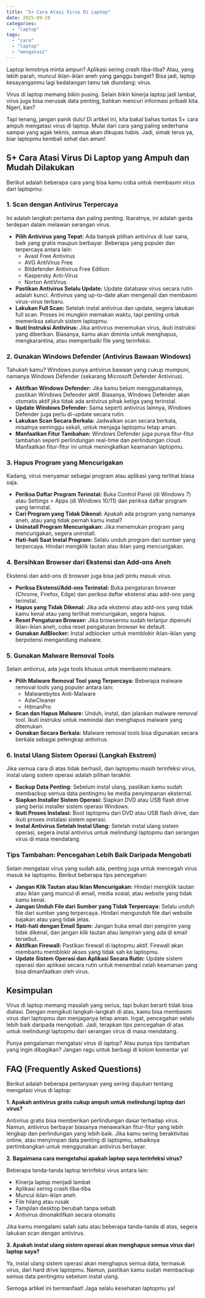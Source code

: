 ```yaml
---
title: "5+ Cara Atasi Virus Di Laptop"
date: 2025-09-20
categories: 
  - "laptop"
tags: 
  - "cara"
  - "laptop"
  - "mengatasi"
---
```


Laptop lemotnya minta ampun? Aplikasi sering crash tiba-tiba? Atau, yang lebih parah, muncul iklan-iklan aneh yang ganggu banget? Bisa jadi, laptop kesayanganmu lagi kedatangan tamu tak diundang: virus.

Virus di laptop memang bikin pusing. Selain bikin kinerja laptop jadi lambat, virus juga bisa merusak data penting, bahkan mencuri informasi pribadi kita. Ngeri, kan?

Tapi tenang, jangan panik dulu! Di artikel ini, kita bakal bahas tuntas 5+ cara ampuh mengatasi virus di laptop. Mulai dari cara yang paling sederhana sampai yang agak teknis, semua akan dikupas habis. Jadi, simak terus ya, biar laptopmu kembali sehat dan aman!

## 5+ Cara Atasi Virus Di Laptop yang Ampuh dan Mudah Dilakukan

Berikut adalah beberapa cara yang bisa kamu coba untuk membasmi virus dari laptopmu:

### 1\. Scan dengan Antivirus Terpercaya

Ini adalah langkah pertama dan paling penting. Ibaratnya, ini adalah garda terdepan dalam melawan serangan virus.

- **Pilih Antivirus yang Tepat:** Ada banyak pilihan antivirus di luar sana, baik yang gratis maupun berbayar. Beberapa yang populer dan terpercaya antara lain:
    - Avast Free Antivirus
    - AVG AntiVirus Free
    - Bitdefender Antivirus Free Edition
    - Kaspersky Anti-Virus
    - Norton AntiVirus
- **Pastikan Antivirus Selalu Update:** Update database virus secara rutin adalah kunci. Antivirus yang up-to-date akan mengenali dan membasmi virus-virus terbaru.
- **Lakukan Full Scan:** Setelah instal antivirus dan update, segera lakukan full scan. Proses ini mungkin memakan waktu, tapi penting untuk memeriksa seluruh sistem laptopmu.
- **Ikuti Instruksi Antivirus:** Jika antivirus menemukan virus, ikuti instruksi yang diberikan. Biasanya, kamu akan diminta untuk menghapus, mengkarantina, atau memperbaiki file yang terinfeksi.

### 2\. Gunakan Windows Defender (Antivirus Bawaan Windows)

Tahukah kamu? Windows punya antivirus bawaan yang cukup mumpuni, namanya Windows Defender (sekarang Microsoft Defender Antivirus).

- **Aktifkan Windows Defender:** Jika kamu belum menggunakannya, pastikan Windows Defender aktif. Biasanya, Windows Defender akan otomatis aktif jika tidak ada antivirus pihak ketiga yang terinstal.
- **Update Windows Defender:** Sama seperti antivirus lainnya, Windows Defender juga perlu di-update secara rutin.
- **Lakukan Scan Secara Berkala:** Jadwalkan scan secara berkala, misalnya seminggu sekali, untuk menjaga laptopmu tetap aman.
- **Manfaatkan Fitur Tambahan:** Windows Defender juga punya fitur-fitur tambahan seperti perlindungan real-time dan perlindungan cloud. Manfaatkan fitur-fitur ini untuk meningkatkan keamanan laptopmu.

### 3\. Hapus Program yang Mencurigakan

Kadang, virus menyamar sebagai program atau aplikasi yang terlihat biasa saja.

- **Periksa Daftar Program Terinstal:** Buka Control Panel (di Windows 7) atau Settings > Apps (di Windows 10/11) dan periksa daftar program yang terinstal.
- **Cari Program yang Tidak Dikenal:** Apakah ada program yang namanya aneh, atau yang tidak pernah kamu instal?
- **Uninstall Program Mencurigakan:** Jika menemukan program yang mencurigakan, segera uninstall.
- **Hati-hati Saat Instal Program:** Selalu unduh program dari sumber yang terpercaya. Hindari mengklik tautan atau iklan yang mencurigakan.

### 4\. Bersihkan Browser dari Ekstensi dan Add-ons Aneh

Ekstensi dan add-ons di browser juga bisa jadi pintu masuk virus.

- **Periksa Ekstensi/Add-ons Terinstal:** Buka pengaturan browser (Chrome, Firefox, Edge) dan periksa daftar ekstensi atau add-ons yang terinstal.
- **Hapus yang Tidak Dikenal:** Jika ada ekstensi atau add-ons yang tidak kamu kenal atau yang terlihat mencurigakan, segera hapus.
- **Reset Pengaturan Browser:** Jika browsermu sudah terlanjur dipenuhi iklan-iklan aneh, coba reset pengaturan browser ke default.
- **Gunakan AdBlocker:** Instal adblocker untuk memblokir iklan-iklan yang berpotensi mengandung malware.

### 5\. Gunakan Malware Removal Tools

Selain antivirus, ada juga tools khusus untuk membasmi malware.

- **Pilih Malware Removal Tool yang Terpercaya:** Beberapa malware removal tools yang populer antara lain:
    - Malwarebytes Anti-Malware
    - AdwCleaner
    - HitmanPro
- **Scan dan Hapus Malware:** Unduh, instal, dan jalankan malware removal tool. Ikuti instruksi untuk memindai dan menghapus malware yang ditemukan.
- **Gunakan Secara Berkala:** Malware removal tools bisa digunakan secara berkala sebagai pelengkap antivirus.

### 6\. Instal Ulang Sistem Operasi (Langkah Ekstrem)

Jika semua cara di atas tidak berhasil, dan laptopmu masih terinfeksi virus, instal ulang sistem operasi adalah pilihan terakhir.

- **Backup Data Penting:** Sebelum instal ulang, pastikan kamu sudah membackup semua data pentingmu ke media penyimpanan eksternal.
- **Siapkan Installer Sistem Operasi:** Siapkan DVD atau USB flash drive yang berisi installer sistem operasi Windows.
- **Ikuti Proses Instalasi:** Boot laptopmu dari DVD atau USB flash drive, dan ikuti proses instalasi sistem operasi.
- **Instal Antivirus Setelah Instal Ulang:** Setelah instal ulang sistem operasi, segera instal antivirus untuk melindungi laptopmu dari serangan virus di masa mendatang.

### Tips Tambahan: Pencegahan Lebih Baik Daripada Mengobati

Selain mengatasi virus yang sudah ada, penting juga untuk mencegah virus masuk ke laptopmu. Berikut beberapa tips pencegahan:

- **Jangan Klik Tautan atau Iklan Mencurigakan:** Hindari mengklik tautan atau iklan yang muncul di email, media sosial, atau website yang tidak kamu kenal.
- **Jangan Unduh File dari Sumber yang Tidak Terpercaya:** Selalu unduh file dari sumber yang terpercaya. Hindari mengunduh file dari website bajakan atau yang tidak jelas.
- **Hati-hati dengan Email Spam:** Jangan buka email dari pengirim yang tidak dikenal, dan jangan klik tautan atau lampiran yang ada di email tersebut.
- **Aktifkan Firewall:** Pastikan firewall di laptopmu aktif. Firewall akan membantu memblokir akses yang tidak sah ke laptopmu.
- **Update Sistem Operasi dan Aplikasi Secara Rutin:** Update sistem operasi dan aplikasi secara rutin untuk menambal celah keamanan yang bisa dimanfaatkan oleh virus.

## Kesimpulan

Virus di laptop memang masalah yang serius, tapi bukan berarti tidak bisa diatasi. Dengan mengikuti langkah-langkah di atas, kamu bisa membasmi virus dari laptopmu dan menjaganya tetap aman. Ingat, pencegahan selalu lebih baik daripada mengobati. Jadi, terapkan tips pencegahan di atas untuk melindungi laptopmu dari serangan virus di masa mendatang.

Punya pengalaman mengatasi virus di laptop? Atau punya tips tambahan yang ingin dibagikan? Jangan ragu untuk berbagi di kolom komentar ya!

## FAQ (Frequently Asked Questions)

Berikut adalah beberapa pertanyaan yang sering diajukan tentang mengatasi virus di laptop:

**1\. Apakah antivirus gratis cukup ampuh untuk melindungi laptop dari virus?**

Antivirus gratis bisa memberikan perlindungan dasar terhadap virus. Namun, antivirus berbayar biasanya menawarkan fitur-fitur yang lebih lengkap dan perlindungan yang lebih baik. Jika kamu sering beraktivitas online, atau menyimpan data penting di laptopmu, sebaiknya pertimbangkan untuk menggunakan antivirus berbayar.

**2\. Bagaimana cara mengetahui apakah laptop saya terinfeksi virus?**

Beberapa tanda-tanda laptop terinfeksi virus antara lain:

- Kinerja laptop menjadi lambat
- Aplikasi sering crash tiba-tiba
- Muncul iklan-iklan aneh
- File hilang atau rusak
- Tampilan desktop berubah tanpa sebab
- Antivirus dinonaktifkan secara otomatis

Jika kamu mengalami salah satu atau beberapa tanda-tanda di atas, segera lakukan scan dengan antivirus.

**3\. Apakah instal ulang sistem operasi akan menghapus semua virus dari laptop saya?**

Ya, instal ulang sistem operasi akan menghapus semua data, termasuk virus, dari hard drive laptopmu. Namun, pastikan kamu sudah membackup semua data pentingmu sebelum instal ulang.

Semoga artikel ini bermanfaat! Jaga selalu kesehatan laptopmu ya!
